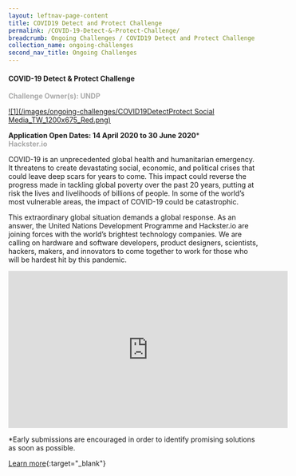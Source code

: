 ```yaml
---
layout: leftnav-page-content
title: COVID19 Detect and Protect Challenge
permalink: /COVID-19-Detect-&-Protect-Challenge/
breadcrumb: Ongoing Challenges / COVID19 Detect and Protect Challenge
collection_name: ongoing-challenges
second_nav_title: Ongoing Challenges
---
```


#### COVID-19 Detect & Protect Challenge

<font color="#a9a9a9"><b>Challenge Owner(s): UNDP</b></font>

[![1](/images/ongoing-challenges/COVID19DetectProtect Social Media_TW_1200x675_Red.png)](https://www.covid19detectprotect.org)


**Application Open Dates: 14 April 2020 to 30 June 2020***<br>
<font color=" #a9a9a9"><b>Hackster.io</b></font>

COVID-19 is an unprecedented global health and humanitarian emergency. It threatens to create devastating social, economic, and political crises that could leave deep scars for years to come. This impact could reverse the progress made in tackling global poverty over the past 20 years, putting at risk the lives and livelihoods of billions of people. In some of the world’s most vulnerable areas, the impact of COVID-19 could be catastrophic.
 
This extraordinary global situation demands a global response. As an answer, the United Nations Development Programme and Hackster.io are joining forces with the world’s brightest technology companies. We are calling on hardware and software developers, product designers, scientists, hackers, makers, and innovators to come together to work for those who will be hardest hit by this pandemic.

<div class="bp-youtube">
  <iframe width="560" height="315" src="https://www.youtube.com/embed/vqBm2d-VUns" frameborder="0" allow="accelerometer; autoplay; encrypted-media; gyroscope; picture-in-picture" allowfullscreen></iframe>
</div>

*Early submissions are encouraged in order to identify promising solutions as soon as possible. 

[Learn more](https://www.covid19detectprotect.org){:target="_blank"}
